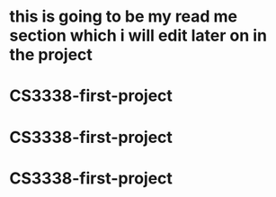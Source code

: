 # this is going to be my read me section which i will edit later on in the project
# CS3338-first-project
# CS3338-first-project
# CS3338-first-project
